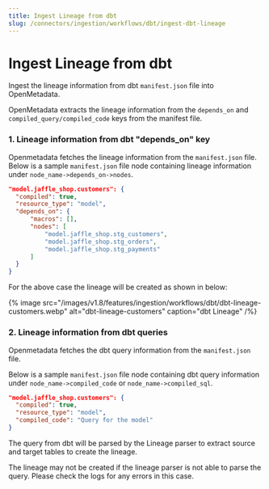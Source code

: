 ```yaml
---
title: Ingest Lineage from dbt
slug: /connectors/ingestion/workflows/dbt/ingest-dbt-lineage
---
```


# Ingest Lineage from dbt

Ingest the lineage information from dbt `manifest.json` file into OpenMetadata.

OpenMetadata extracts the lineage information from the `depends_on` and `compiled_query/compiled_code` keys from the manifest file.

### 1. Lineage information from dbt "depends_on" key
Openmetadata fetches the lineage information from the `manifest.json` file. Below is a sample `manifest.json` file node containing lineage information under `node_name->depends_on->nodes`.

```json
"model.jaffle_shop.customers": {
  "compiled": true,
  "resource_type": "model",
  "depends_on": {
      "macros": [],
      "nodes": [
          "model.jaffle_shop.stg_customers",
          "model.jaffle_shop.stg_orders",
          "model.jaffle_shop.stg_payments"
      ]
  }
}
```

For the above case the lineage will be created as shown in below:

{% image
  src="/images/v1.8/features/ingestion/workflows/dbt/dbt-lineage-customers.webp"
  alt="dbt-lineage-customers"
  caption="dbt Lineage"
 /%}


### 2. Lineage information from dbt queries
Openmetadata fetches the dbt query information from the `manifest.json` file. 

Below is a sample `manifest.json` file node containing dbt query information under `node_name->compiled_code` or `node_name->compiled_sql`. 

```json
"model.jaffle_shop.customers": {
  "compiled": true,
  "resource_type": "model",
  "compiled_code": "Query for the model"
}
```

The query from dbt will be parsed by the Lineage parser to extract source and target tables to create the lineage.

The lineage may not be created if the lineage parser is not able to parse the query. Please check the logs for any errors in this case.

